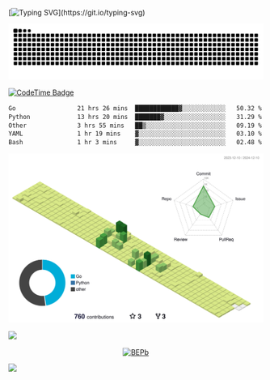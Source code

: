 [![Typing SVG](https://readme-typing-svg.demolab.com?font=JetBrains+Mono&duration=3000&center=true&vCenter=true&multiline=true&repeat=false&width=800&height=80&lines=Welcome+to+KevinMatt's+workshop;Do+not+go+gentle+into+that+good+night.)](https://git.io/typing-svg)

![snake-grid](https://raw.githubusercontent.com/kevinmatthe/kevinmatthe/output/github-contribution-grid-snake-dark.svg)

[![CodeTime Badge](https://img.shields.io/endpoint?style=flat-square&color=222&url=https%3A%2F%2Fapi.codetime.dev%2Fshield%3Fid%3D30418%26project%3D%26in=0)](https://codetime.dev)

<!--START_SECTION:waka-->

```txt
Go                 21 hrs 26 mins  ████████████▓░░░░░░░░░░░░   50.32 %
Python             13 hrs 20 mins  ███████▓░░░░░░░░░░░░░░░░░   31.29 %
Other              3 hrs 55 mins   ██▒░░░░░░░░░░░░░░░░░░░░░░   09.19 %
YAML               1 hr 19 mins    ▓░░░░░░░░░░░░░░░░░░░░░░░░   03.10 %
Bash               1 hr 3 mins     ▓░░░░░░░░░░░░░░░░░░░░░░░░   02.48 %
```

<!--END_SECTION:waka-->

<!--   profile-green-animate -->
![](./profile-3d-contrib/profile-green-animate.svg)

<!--  2d history skills -->
<img src="https://cr-skills-chart-widget.azurewebsites.net/api/api?username=kevinmatthe" width="auto"></img>

<p align="center"> 
<a href="https://github.com/ryo-ma/github-profile-trophy"><img src="https://github-profile-trophy.vercel.app/?username=kevinmatthe" alt="BEPb" /></a>
</p>

<img src="https://cr-ss-service.azurewebsites.net/api/ScreenShot?widget=summary&username=kevinmatthe" width="auto"></img>
